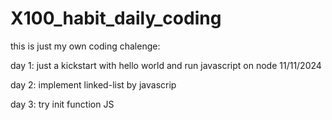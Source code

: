 # X100_habit_daily_coding
this is just my own coding chalenge:

day 1: just a kickstart with hello world and run javascript on node 11/11/2024

day 2: implement linked-list by javascrip

day 3: try init function JS
